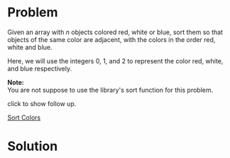 
# Problem

Given an array with _n_ objects colored red, white or blue, sort them so that
objects of the same color are adjacent, with the colors in the order red,
white and blue.

Here, we will use the integers 0, 1, and 2 to represent the color red, white,
and blue respectively.

**Note:**  
You are not suppose to use the library's sort function for this problem.

click to show follow up.



[Sort Colors](https://leetcode.com/problems/sort-colors)

# Solution



